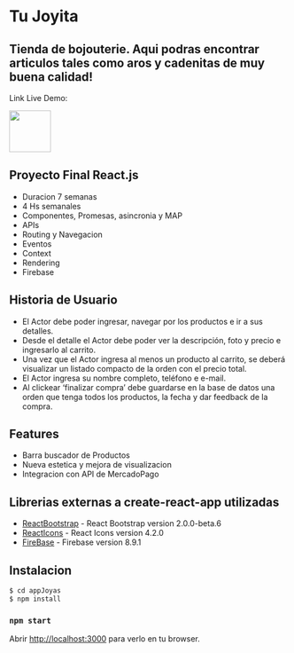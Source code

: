 # Tu Joyita 

## Tienda de bojouterie. Aqui podras encontrar articulos tales como aros y cadenitas de muy buena calidad!

Link Live Demo:

<a href="[https://tujoyita.vercel.app]"> <img src="" width="75"> </a>

## Proyecto Final React.js

- Duracion 7 semanas
- 4 Hs semanales
- Componentes, Promesas, asincronia y MAP
- APIs
- Routing y Navegacion
- Eventos
- Context
- Rendering
- Firebase

## Historia de Usuario

- El Actor debe poder ingresar, navegar por los productos e ir a sus detalles.
- Desde el detalle el Actor debe poder ver la descripción, foto y precio e ingresarlo al carrito.
- Una vez que el Actor ingresa al menos un producto al carrito, se deberá visualizar un listado compacto de la orden con el precio total.
- El Actor ingresa su nombre completo, teléfono e e-mail.
- Al clickear ‘finalizar compra’ debe guardarse en la base de datos una orden que tenga todos los productos, la fecha y dar feedback de la compra.

## Features

- Barra buscador de Productos
- Nueva estetica y mejora de visualizacion
- Integracion con API de MercadoPago

## Librerias externas a create-react-app utilizadas

- [ReactBootstrap] - React Bootstrap version 2.0.0-beta.6
- [ReactIcons] - React Icons version 4.2.0
- [FireBase] - Firebase version 8.9.1

[reacticons]: https://react-icons.github.io/react-icons/icons?name=ai
[reactbootstrap]: https://react-bootstrap.github.io/
[firebase]: https://firebase.google.com/?hl=es-419&gclid=CjwKCAjwq9mLBhB2EiwAuYdMtZI2IsyBl252oJEzKpKDVPkPKdywwyLsmWtxoXvBIrRXn65bM-HPChoC-9IQAvD_BwE&gclsrc=aw.ds

## Instalacion

```sh
$ cd appJoyas
$ npm install
```

### `npm start`

Abrir [http://localhost:3000](http://localhost:3000) para verlo en tu browser.
